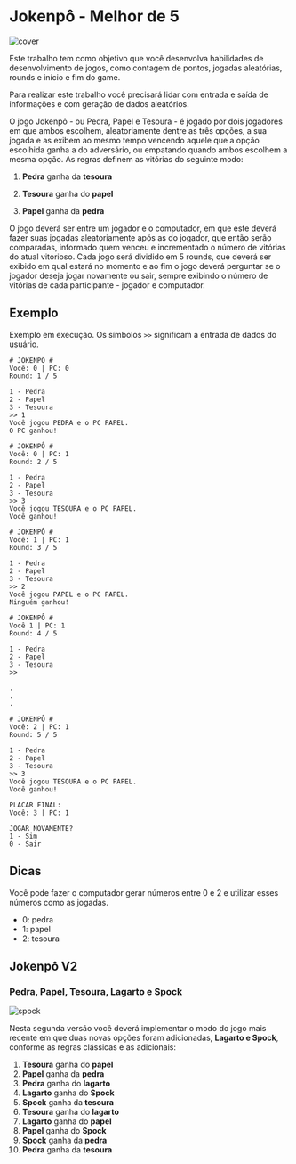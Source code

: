 # Jokenpô - Melhor de 5

![cover](https://raw.githubusercontent.com/qxcodefup/arcade/master/base/pr_jokenpo/cover.jpg)

Este trabalho tem como objetivo que você desenvolva habilidades de
desenvolvimento de jogos, como contagem de pontos, jogadas aleatórias,
rounds e início e fim do game.

Para realizar este trabalho você precisará lidar com entrada e saída de
informações e com geração de dados aleatórios.

O jogo Jokenpô - ou Pedra, Papel e Tesoura - é jogado por dois jogadores
em que ambos escolhem, aleatoriamente dentre as três opções, a sua
jogada e as exibem ao mesmo tempo vencendo aquele que a opção escolhida
ganha a do adversário, ou empatando quando ambos escolhem a mesma opção.
As regras definem as vitórias do seguinte modo:

1. **Pedra** ganha da **tesoura**

2. **Tesoura** ganha do **papel**

3. **Papel** ganha da **pedra**

O jogo deverá ser entre um jogador e o computador, em que este deverá
fazer suas jogadas aleatoriamente após as do jogador, que então serão
comparadas, informado quem venceu e incrementado o número de vitórias do
atual vitorioso. Cada jogo será dividido em 5 rounds, que deverá ser
exibido em qual estará no momento e ao fim o jogo deverá perguntar se o
jogador deseja jogar novamente ou sair, sempre exibindo o número de
vitórias de cada participante - jogador e computador.

## Exemplo

Exemplo em execução. Os símbolos `>>` significam a entrada de dados do
usuário.

    # JOKENPÔ #
    Você: 0 | PC: 0
    Round: 1 / 5

    1 - Pedra
    2 - Papel
    3 - Tesoura
    >> 1
    Você jogou PEDRA e o PC PAPEL.
    O PC ganhou!

    # JOKENPÔ #
    Você: 0 | PC: 1
    Round: 2 / 5

    1 - Pedra
    2 - Papel
    3 - Tesoura
    >> 3
    Você jogou TESOURA e o PC PAPEL.
    Você ganhou!

    # JOKENPÔ #
    Você: 1 | PC: 1
    Round: 3 / 5

    1 - Pedra
    2 - Papel
    3 - Tesoura
    >> 2
    Você jogou PAPEL e o PC PAPEL.
    Ninguém ganhou!

    # JOKENPÔ #
    Você 1 | PC: 1
    Round: 4 / 5

    1 - Pedra
    2 - Papel
    3 - Tesoura
    >>

    .
    .
    .

    # JOKENPÔ #
    Você: 2 | PC: 1
    Round: 5 / 5

    1 - Pedra
    2 - Papel
    3 - Tesoura
    >> 3
    Você jogou TESOURA e o PC PAPEL.
    Você ganhou!

    PLACAR FINAL:
    Você: 3 | PC: 1

    JOGAR NOVAMENTE?
    1 - Sim
    0 - Sair

## Dicas

Você pode fazer o computador gerar números entre 0 e 2 e utilizar esses números como as jogadas.

- 0: pedra
- 1: papel
- 2: tesoura

## Jokenpô V2

### Pedra, Papel, Tesoura, Lagarto e Spock

![spock](https://raw.githubusercontent.com/qxcodefup/arcade/master/base/pr_jokenpo/spock.jpg)

Nesta segunda versão você deverá implementar o modo do jogo mais recente
em que duas novas opções foram adicionadas, **Lagarto e Spock**,
conforme as regras clássicas e as adicionais:

1. **Tesoura** ganha do **papel**
2. **Papel** ganha da **pedra**
3. **Pedra** ganha do **lagarto**
4. **Lagarto** ganha do **Spock**
5. **Spock** ganha da **tesoura**
6. **Tesoura** ganha do **lagarto**
7. **Lagarto** ganha do **papel**
8. **Papel** ganha do **Spock**
9. **Spock** ganha da **pedra**
10. **Pedra** ganha da **tesoura**

